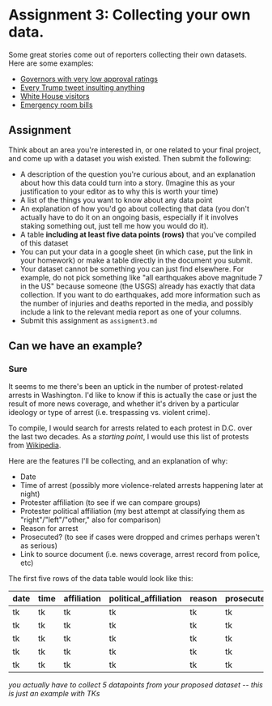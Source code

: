 # Assignment 3: Collecting your own data.

Some great stories come out of reporters collecting their own datasets. Here are some examples:
* [Governors with very low approval ratings](https://fivethirtyeight.com/features/chris-christie-is-still-more-popular-than-governors-who-were-literally-criminals/)
* [Every Trump tweet insulting anything](https://www.nytimes.com/interactive/2016/01/28/upshot/donald-trump-twitter-insults.html)
* [White House visitors](https://www.politico.com/interactives/databases/trump-white-house-visitor-logs-and-records/index.html)
* [Emergency room bills](https://erbills.vox.com/)

## Assignment

Think about an area you're interested in, or one related to your final project, and come up with a dataset you wish existed. Then submit the following:

* A description of the question you're curious about, and an explanation about how this data could turn into a story. (Imagine this as your justification to your editor as to why this is worth your time)
* A list of the things you want to know about any data point
* An explanation of how you'd go about collecting that data (you don't actually have to do it on an ongoing basis, especially if it involves staking something out, just tell me how you would do it).
* A table **including at least five data points (rows)** that you've compiled of this dataset
* You can put your data in a google sheet (in which case, put the link in your homework) or make a table directly in the document you submit.
* Your dataset cannot be something you can just find elsewhere. For example, do not pick something like "all earthquakes above magnitude 7 in the US" because someone (the USGS) already has exactly that data collection. If you want to do earthquakes, add more information such as the number of injuries and deaths reported in the media, and possibly include a link to the relevant media report as one of your columns.
* Submit this assignment as `assigment3.md`

## Can we have an example?

### Sure

It seems to me there's been an uptick in the number of protest-related arrests in Washington. I'd like to know if this is actually the case or just the result of more news coverage, and whether it's driven by a particular ideology or type of arrest (i.e. trespassing vs. violent crime).

To compile, I would search for arrests related to each protest in D.C. over the last two decades. As a *starting point*, I would use this list of protests from [Wikipedia](https://en.wikipedia.org/wiki/List_of_rallies_and_protest_marches_in_Washington,_D.C.).

Here are the features I'll be collecting, and an explanation of why:

* Date
* Time of arrest (possibly more violence-related arrests happening later at night)
* Protester affiliation (to see if we can compare groups)
* Protester political affiliation (my best attempt at classifying them as "right"/"left"/"other," also for comparison)
* Reason for arrest 
* Prosecuted? (to see if cases were dropped and crimes perhaps weren't as serious)
* Link to source document (i.e. news coverage, arrest record from police, etc)

The first five rows of the data table would look like this:

date | time | affiliation | political_affiliation | reason | prosecuted | source
---- | ----- | ---- | -------- | ----------- | -------------- | ----------
tk | tk | tk | tk | tk | tk | tk
tk | tk | tk | tk | tk | tk | tk
tk | tk | tk | tk | tk | tk | tk
tk | tk | tk | tk | tk | tk | tk
tk | tk | tk | tk | tk | tk | tk


*you actually have to collect 5 datapoints from your proposed dataset -- this is just an example with TKs*
